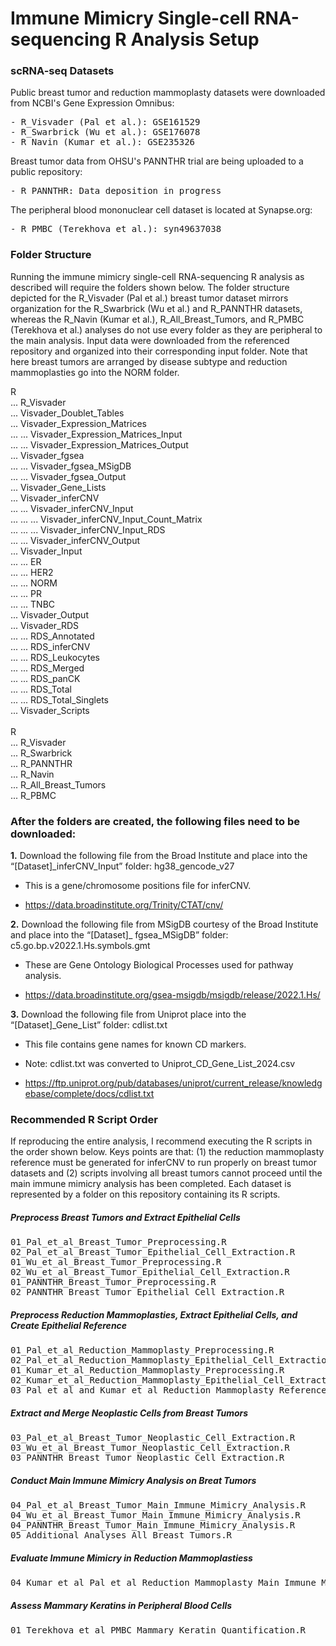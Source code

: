 # **Immune Mimicry Single-cell RNA-sequencing R Analysis Setup** #

### **scRNA-seq Datasets** ###
Public breast tumor and reduction mammoplasty datasets were downloaded from NCBI's Gene Expression Omnibus: 
<pre>
- R_Visvader (Pal et al.): GSE161529
- R_Swarbrick (Wu et al.): GSE176078
- R_Navin (Kumar et al.): GSE235326
</pre>

Breast tumor data from OHSU's PANNTHR trial are being uploaded to a public repository:
<pre>
- R_PANNTHR: Data deposition in progress
</pre>

The peripheral blood mononuclear cell dataset is located at Synapse.org: 
<pre>
- R_PMBC (Terekhova et al.): syn49637038
</pre>

### **Folder Structure** ###

Running the immune mimicry single-cell RNA-sequencing R analysis as described will require the folders shown below. The folder structure depicted for the R_Visvader (Pal et al.) breast tumor dataset mirrors organization for the R_Swarbrick (Wu et al.) and R_PANNTHR datasets, whereas the R_Navin (Kumar et al.), R_All_Breast_Tumors, and R_PMBC (Terekhova et al.) analyses do not use every folder as they are peripheral to the main analysis. Input data were downloaded from the referenced repository and organized into their corresponding input folder. Note that here breast tumors are arranged by disease subtype and reduction mammoplasties go into the NORM folder. 

R \
... R_Visvader  \
... Visvader_Doublet_Tables  \
... Visvader_Expression_Matrices  \
... ... Visvader_Expression_Matrices_Input  \
... ... Visvader_Expression_Matrices_Output  \
... Visvader_fgsea  \
... ... Visvader_fgsea_MSigDB  \
... ... Visvader_fgsea_Output  \
... Visvader_Gene_Lists  \
... Visvader_inferCNV  \
... ... Visvader_inferCNV_Input  \
... ... ... Visvader_inferCNV_Input_Count_Matrix  \
... ... ... Visvader_inferCNV_Input_RDS  \
... ... Visvader_inferCNV_Output  \
... Visvader_Input  \
... ... ER  \
... ... HER2  \
... ... NORM  \
... ... PR  \
... ... TNBC  \
... Visvader_Output  \
... Visvader_RDS  \
... ... RDS_Annotated  \
... ... RDS_inferCNV  \
... ... RDS_Leukocytes  \
... ... RDS_Merged  \
... ... RDS_panCK  \
... ... RDS_Total  \
... ... RDS_Total_Singlets  \
... Visvader_Scripts \
\
R \
... R_Visvader  \
... R_Swarbrick  \
... R_PANNTHR  \
... R_Navin  \
... R_All_Breast_Tumors  \
... R_PBMC

### **After the folders are created, the following files need to be downloaded:** ###

**1.**	Download the following file from the Broad Institute and place into the “[Dataset]_inferCNV_Input” folder: hg38_gencode_v27

* This is a gene/chromosome positions file for inferCNV.

* https://data.broadinstitute.org/Trinity/CTAT/cnv/

**2.**	Download the following file from MSigDB courtesy of the Broad Institute and place into the “[Dataset]_ fgsea_MSigDB” folder: c5.go.bp.v2022.1.Hs.symbols.gmt

* These are Gene Ontology Biological Processes used for pathway analysis.

* https://data.broadinstitute.org/gsea-msigdb/msigdb/release/2022.1.Hs/

**3.**	Download the following file from Uniprot place into the “[Dataset]_Gene_List” folder: cdlist.txt

* This file contains gene names for known CD markers.

* Note: cdlist.txt was converted to Uniprot_CD_Gene_List_2024.csv

* https://ftp.uniprot.org/pub/databases/uniprot/current_release/knowledgebase/complete/docs/cdlist.txt

### **Recommended R Script Order** ###

If reproducing the entire analysis, I recommend executing the R scripts in the order shown below. Keys points are that: (1) the reduction mammoplasty reference must be generated for inferCNV to run properly on breast tumor datasets and (2) scripts involving all breast tumors cannot proceed until the main immune mimicry analysis has been completed. Each dataset is represented by a folder on this repository containing its R scripts.

##### **Preprocess Breast Tumors and Extract Epithelial Cells** #####
<pre>
01_Pal_et_al_Breast_Tumor_Preprocessing.R
02_Pal_et_al_Breast_Tumor_Epithelial_Cell_Extraction.R
01_Wu_et_al_Breast_Tumor_Preprocessing.R
02_Wu_et_al_Breast_Tumor_Epithelial_Cell_Extraction.R
01_PANNTHR_Breast_Tumor_Preprocessing.R
02_PANNTHR_Breast_Tumor_Epithelial_Cell_Extraction.R
</pre>

##### **Preprocess Reduction Mammoplasties, Extract Epithelial Cells, and Create Epithelial Reference** #####
<pre>
01_Pal_et_al_Reduction_Mammoplasty_Preprocessing.R
02_Pal_et_al_Reduction_Mammoplasty_Epithelial_Cell_Extraction.R
01_Kumar_et_al_Reduction_Mammoplasty_Preprocessing.R
02_Kumar_et_al_Reduction_Mammoplasty_Epithelial_Cell_Extraction.R
03_Pal_et_al_and_Kumar_et_al_Reduction_Mammoplasty_Reference_Creation.R
</pre>

##### **Extract and Merge Neoplastic Cells from Breast Tumors** #####
<pre>
03_Pal_et_al_Breast_Tumor_Neoplastic_Cell_Extraction.R
03_Wu_et_al_Breast_Tumor_Neoplastic_Cell_Extraction.R
03_PANNTHR_Breast_Tumor_Neoplastic_Cell_Extraction.R
</pre>

##### **Conduct Main Immune Mimicry Analysis on Breat Tumors** #####
<pre>
04_Pal_et_al_Breast_Tumor_Main_Immune_Mimicry_Analysis.R
04_Wu_et_al_Breast_Tumor_Main_Immune_Mimicry_Analysis.R
04_PANNTHR_Breast_Tumor_Main_Immune_Mimicry_Analysis.R
05_Additional_Analyses_All_Breast_Tumors.R
</pre>

##### **Evaluate Immune Mimicry in Reduction Mammoplastiess** #####
<pre>
04_Kumar_et_al_Pal_et_al_Reduction_Mammoplasty_Main_Immune_Mimicry_Analysis.R
</pre>

##### **Assess Mammary Keratins in Peripheral Blood Cells** #####
<pre>
01_Terekhova_et_al_PMBC_Mammary_Keratin_Quantification.R
</pre>

